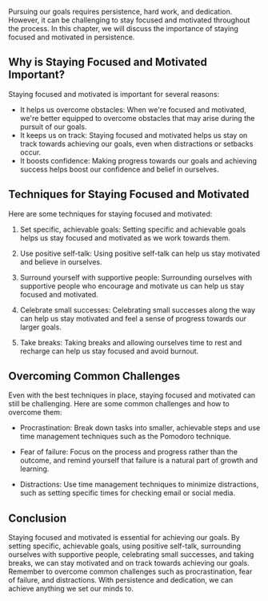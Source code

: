 
Pursuing our goals requires persistence, hard work, and dedication. However, it can be challenging to stay focused and motivated throughout the process. In this chapter, we will discuss the importance of staying focused and motivated in persistence.

Why is Staying Focused and Motivated Important?
-----------------------------------------------

Staying focused and motivated is important for several reasons:

* It helps us overcome obstacles: When we're focused and motivated, we're better equipped to overcome obstacles that may arise during the pursuit of our goals.
* It keeps us on track: Staying focused and motivated helps us stay on track towards achieving our goals, even when distractions or setbacks occur.
* It boosts confidence: Making progress towards our goals and achieving success helps boost our confidence and belief in ourselves.

Techniques for Staying Focused and Motivated
--------------------------------------------

Here are some techniques for staying focused and motivated:

1. Set specific, achievable goals: Setting specific and achievable goals helps us stay focused and motivated as we work towards them.

2. Use positive self-talk: Using positive self-talk can help us stay motivated and believe in ourselves.

3. Surround yourself with supportive people: Surrounding ourselves with supportive people who encourage and motivate us can help us stay focused and motivated.

4. Celebrate small successes: Celebrating small successes along the way can help us stay motivated and feel a sense of progress towards our larger goals.

5. Take breaks: Taking breaks and allowing ourselves time to rest and recharge can help us stay focused and avoid burnout.

Overcoming Common Challenges
----------------------------

Even with the best techniques in place, staying focused and motivated can still be challenging. Here are some common challenges and how to overcome them:

* Procrastination: Break down tasks into smaller, achievable steps and use time management techniques such as the Pomodoro technique.

* Fear of failure: Focus on the process and progress rather than the outcome, and remind yourself that failure is a natural part of growth and learning.

* Distractions: Use time management techniques to minimize distractions, such as setting specific times for checking email or social media.

Conclusion
----------

Staying focused and motivated is essential for achieving our goals. By setting specific, achievable goals, using positive self-talk, surrounding ourselves with supportive people, celebrating small successes, and taking breaks, we can stay motivated and on track towards achieving our goals. Remember to overcome common challenges such as procrastination, fear of failure, and distractions. With persistence and dedication, we can achieve anything we set our minds to.
